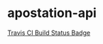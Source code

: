 # apostation-api

[Travis CI Build Status Badge](https://travis-ci.org/filhodomauro/apostation-api.svg?branch=master)
